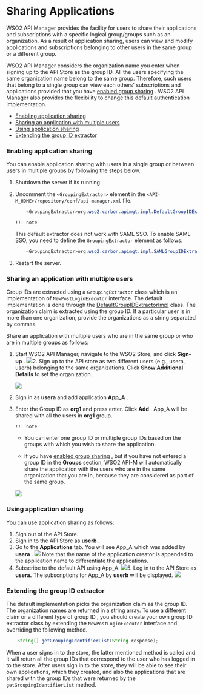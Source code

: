# Sharing Applications

WSO2 API Manager provides the facility for users to share their applications and subscriptions with a specific logical group/groups such as an organization. As a result of application sharing, users can view and modify applications and subscriptions belonging to other users in the same group or a different group.

WSO2 API Manager considers the organization name you enter when signing up to the API Store as the group ID. All the users specifying the same organization name belong to the same group. Therefore, such users that belong to a single group can view each others' subscriptions and applications provided that you have [enabled group sharing](#SharingApplications-Enablingapplicationsharing) . WSO2 API Manager also provides the flexibility to change this default authentication implementation.

-   [Enabling application sharing](#SharingApplications-Enablingapplicationsharing)
-   [Sharing an application with multiple users](#SharingApplications-Sharinganapplicationwithmultipleusers)
-   [Using application sharing](#SharingApplications-Usingapplicationsharing)
-   [Extending the group ID extractor](#SharingApplications-ExtendingthegroupIDextractor)

### Enabling application sharing

You can enable application sharing with users in a single group or between users in multiple groups by following the steps below.

1.  Shutdown the server if its running.
2.  Uncomment the `<GroupingExtractor>` element in the `<API-M_HOME>/repository/conf/api-manager.xml` file.

    ``` java
        <GroupingExtractor>org.wso2.carbon.apimgt.impl.DefaultGroupIDExtractorImpl</GroupingExtractor>
    ```

        !!! note
    This default extractor does not work with SAML SSO. To enable SAML SSO, you need to define the `GroupingExtractor` element as follows:

    ``` java
        <GroupingExtractor>org.wso2.carbon.apimgt.impl.SAMLGroupIDExtractorImpl</GroupingExtractor>
    ```


3.  Restart the server.

### Sharing an application with multiple users

Group IDs are extracted using a `GroupingExtractor` class which is an implementation of `NewPostLoginExecutor` interface. The default implementation is done through the [DefaultGroupIDExtractorImpl](https://github.com/wso2/carbon-apimgt/blob/6.x/components/apimgt/org.wso2.carbon.apimgt.impl/src/main/java/org/wso2/carbon/apimgt/impl/DefaultGroupIDExtractorImpl.java) class. The organization claim is extracted using the group ID. If a particular user is in more than one organization, provide the organizations as a string separated by commas.

Share an application with multiple users who are in the same group or who are in multiple groups as follows:

1.  Start WSO2 API Manager, navigate to the WSO2 Store, and click **Sign-up** .
    ![](attachments/126559217/126559218.png)2.  Sign up to the API store as two different users (e.g., usera, userb) belonging to the same organizations. Click **Show Additional Details** to set the organization.

    ![](attachments/126559217/126559219.png)
3.  Sign in as **usera** and add application **App\_A** .

4.  Enter the Group ID as **org1** and press enter. Click **Add** . App\_A will be shared with all the users in **org1** group.

        !!! note
    -   You can enter one group ID or multiple group IDs based on the groups with which you wish to share the application.

    -   If you have [enabled group sharing](#SharingApplications-Enablinggroupsharing) , but if you have not entered a group ID in the **Groups** section, WSO2 API-M will automatically share the application with the users who are in the same organization that you are in, because they are considered as part of the same group.


    ![](attachments/126559217/126559220.png)
### Using application sharing

You can use application sharing as follows:

1.  Sign out of the API Store.
2.  Sign in to the API Store as **userb** .
3.  Go to the **Applications** tab. You will see App\_A which was added by **usera** .
    ![](attachments/126559217/126559221.png)    Note that the name of the application creator is appended to the application name to differentiate the applications.
4.  Subscribe to the default API using App\_A.
    ![](attachments/126559217/126559222.png)5.  Log in to the API Store as **usera.** The subscriptions for App\_A by **userb** will be displayed.
    ![](attachments/126559217/126559223.png)
### Extending the group ID extractor

The default implementation picks the organization claim as the group ID. The organization names are returned in a string array. To use a different claim or a different type of group ID , you should create your own group ID extractor class by extending the `NewPostLoginExecutor` interface and overriding the following method.

``` java
    String[] getGroupingIdentifierList(String response);
```

When a user signs in to the store, the latter mentioned method is called and it will return all the group IDs that correspond to the user who has logged in to the store. After users sign in to the store, they will be able to see their own applications, which they created, and also the applications that are shared with the group IDs that were returned by the `getGroupingIdentifierList` method.
